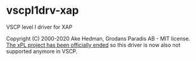 # vscpl1drv-xap
VSCP level I driver for XAP

Copyright (C) 2000-2020 Ake Hedman, Grodans Paradis AB - MIT license.
[The xPL project has been officially ended](http://xplproject.org.uk/) so this driver is now also not supported anymore in VSCP.

